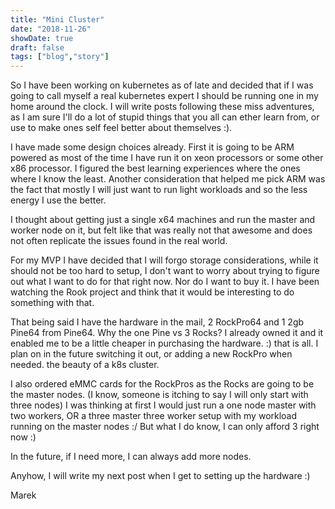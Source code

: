 ```yaml
---
title: "Mini Cluster"
date: "2018-11-26"
showDate: true
draft: false
tags: ["blog","story"]
---
```


So I have been working on kubernetes as of late and decided that if I was going to call myself a real kubernetes expert I should be running one in my home around the clock. I will write posts following these miss adventures, as I am sure I'll do a lot of stupid things that you all can ether learn from, or use to make ones self feel better about themselves :).

I have made some design choices already. First it is going to be ARM powered as most of the time I have run it on xeon processors or some other x86 processor. I figured the best learning experiences where the ones where I know the least. Another consideration that helped me pick ARM was the fact that mostly I will just want to run light workloads and so the less energy I use the better.

I thought about getting just a single x64 machines and run the master and worker node on it, but felt like that was really not that awesome and does not often replicate the issues found in the real world.

For my MVP I have decided that I will forgo storage considerations, while it should not be too hard to setup, I don't want to worry about trying to figure out what I want to do for that right now. Nor do I want to buy it. I have been watching the Rook project and think that it would be interesting to do something with that.

That being said I have the hardware in the mail, 2 RockPro64 and 1 2gb Pine64 from Pine64. Why the one Pine vs 3 Rocks? I already owned it and it enabled me to be a little cheaper in purchasing the hardware. :) that is all. I plan on in the future switching it out, or adding a new RockPro when needed. the beauty of a k8s cluster.

I also ordered eMMC cards for the RockPros as the Rocks are going to be the master nodes. (I know, someone is itching to say I will only start with three nodes) I was thinking at first I would just run a one node master with two workers, OR a three master three worker setup with my workload running on the master nodes :/ But what I do know, I can only afford 3 right now :)

In the future, if I need more, I can always add more nodes.

Anyhow, I will write my next post when I get to setting up the hardware :)

Marek

